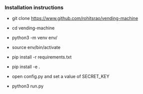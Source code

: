 ### Installation instructions

- git clone https://www.github.com/rohitsrao/vending-machine
- cd vending-machine
- python3 -m venv env/
- source env/bin/activate
- pip install -r requirements.txt
- pip install -e .

- open config.py and set a value of SECRET_KEY

- python3 run.py
